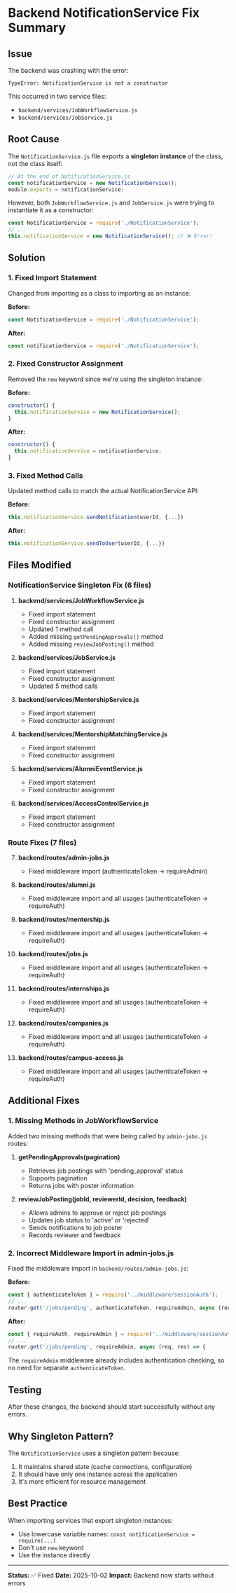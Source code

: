 # Backend NotificationService Fix Summary

## Issue
The backend was crashing with the error:
```
TypeError: NotificationService is not a constructor
```

This occurred in two service files:
- `backend/services/JobWorkflowService.js`
- `backend/services/JobService.js`

## Root Cause
The `NotificationService.js` file exports a **singleton instance** of the class, not the class itself:

```javascript
// At the end of NotificationService.js
const notificationService = new NotificationService();
module.exports = notificationService;
```

However, both `JobWorkflowService.js` and `JobService.js` were trying to instantiate it as a constructor:

```javascript
const NotificationService = require('./NotificationService');
// ...
this.notificationService = new NotificationService(); // ❌ Error!
```

## Solution

### 1. Fixed Import Statement
Changed from importing as a class to importing as an instance:

**Before:**
```javascript
const NotificationService = require('./NotificationService');
```

**After:**
```javascript
const notificationService = require('./NotificationService');
```

### 2. Fixed Constructor Assignment
Removed the `new` keyword since we're using the singleton instance:

**Before:**
```javascript
constructor() {
  this.notificationService = new NotificationService();
}
```

**After:**
```javascript
constructor() {
  this.notificationService = notificationService;
}
```

### 3. Fixed Method Calls
Updated method calls to match the actual NotificationService API:

**Before:**
```javascript
this.notificationService.sendNotification(userId, {...})
```

**After:**
```javascript
this.notificationService.sendToUser(userId, {...})
```

## Files Modified

### NotificationService Singleton Fix (6 files)

1. **backend/services/JobWorkflowService.js**
   - Fixed import statement
   - Fixed constructor assignment
   - Updated 1 method call
   - Added missing `getPendingApprovals()` method
   - Added missing `reviewJobPosting()` method

2. **backend/services/JobService.js**
   - Fixed import statement
   - Fixed constructor assignment
   - Updated 5 method calls

3. **backend/services/MentorshipService.js**
   - Fixed import statement
   - Fixed constructor assignment

4. **backend/services/MentorshipMatchingService.js**
   - Fixed import statement
   - Fixed constructor assignment

5. **backend/services/AlumniEventService.js**
   - Fixed import statement
   - Fixed constructor assignment

6. **backend/services/AccessControlService.js**
   - Fixed import statement
   - Fixed constructor assignment

### Route Fixes (7 files)

7. **backend/routes/admin-jobs.js**
   - Fixed middleware import (authenticateToken → requireAdmin)

8. **backend/routes/alumni.js**
   - Fixed middleware import and all usages (authenticateToken → requireAuth)

9. **backend/routes/mentorship.js**
   - Fixed middleware import and all usages (authenticateToken → requireAuth)

10. **backend/routes/jobs.js**
    - Fixed middleware import and all usages (authenticateToken → requireAuth)

11. **backend/routes/internships.js**
    - Fixed middleware import and all usages (authenticateToken → requireAuth)

12. **backend/routes/companies.js**
    - Fixed middleware import and all usages (authenticateToken → requireAuth)

13. **backend/routes/campus-access.js**
    - Fixed middleware import and all usages (authenticateToken → requireAuth)

## Additional Fixes

### 1. Missing Methods in JobWorkflowService
Added two missing methods that were being called by `admin-jobs.js` routes:

1. **getPendingApprovals(pagination)**
   - Retrieves job postings with 'pending_approval' status
   - Supports pagination
   - Returns jobs with poster information

2. **reviewJobPosting(jobId, reviewerId, decision, feedback)**
   - Allows admins to approve or reject job postings
   - Updates job status to 'active' or 'rejected'
   - Sends notifications to job poster
   - Records reviewer and feedback

### 2. Incorrect Middleware Import in admin-jobs.js
Fixed the middleware import in `backend/routes/admin-jobs.js`:

**Before:**
```javascript
const { authenticateToken } = require('../middleware/sessionAuth');
// ...
router.get('/jobs/pending', authenticateToken, requireAdmin, async (req, res) => {
```

**After:**
```javascript
const { requireAuth, requireAdmin } = require('../middleware/sessionAuth');
// ...
router.get('/jobs/pending', requireAdmin, async (req, res) => {
```

The `requireAdmin` middleware already includes authentication checking, so no need for separate `authenticateToken`.

## Testing
After these changes, the backend should start successfully without any errors.

## Why Singleton Pattern?
The `NotificationService` uses a singleton pattern because:
1. It maintains shared state (cache connections, configuration)
2. It should have only one instance across the application
3. It's more efficient for resource management

## Best Practice
When importing services that export singleton instances:
- Use lowercase variable names: `const notificationService = require(...)`
- Don't use `new` keyword
- Use the instance directly

---

**Status:** ✅ Fixed
**Date:** 2025-10-02
**Impact:** Backend now starts without errors

